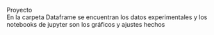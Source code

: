 Proyecto  
En la carpeta Dataframe se encuentran los datos experimentales y los notebooks de jupyter son los gráficos y ajustes hechos
